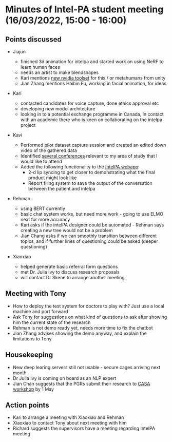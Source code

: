 # Minutes of Intel-PA student meeting (16/03/2022, 15:00 - 16:00)

## Points discussed

* Jiajun 
	* finished 3d animation for intelpa and started work on using NeRF to learn human faces
	* needs an artist to make blendshapes
	* Kari mentions [new nvidia toolset](https://www.nvidia.com/en-gb/omniverse/apps/audio2face/#get-started-ov) for this / or metahumans from unity
	* Jian Zhang mentions Haibin Fu, working in facial animation, for ideas

* Kari 
	* contacted candidates for voice capture, done ethics approval etc
	* developing new model architecture
	* looking in to a potential exchange programme in Canada, in contact with an academic there who is keen on collaborating on the intelpa project

* Kavi
	* Performed pilot dataset capture session and created an edited down video of the gathered data
	* Identified [several conferences](/static/conferences/audio_conferences.md) relevant to my area of study that I would like to attend
	* Added the following functionality to the [IntelPA webapp](https://www.intelpa.herokuapp.com):
		* 2-d lip syncing to get closer to demonstrating what the final product might look like
		* Report filing system to save the output of the conversation between the patient and intelpa

* Rehman
	* using BERT currently 
	* basic chat system works, but need more work - going to use ELMO next for more accuracy
	* Kari asks if the intelPA designer could be automated - Rehman says creating a new tree would not be a problem
	* Jian Chang asks if we can smoothly transition between different topics, and if further lines of questioning could be asked (deeper questioning)

* Xiaoxiao
	* helped generate basic referral form questions	
	* met Dr. Julia Ivy to discuss research proposals
	* will contact Dr Skene to arrange another meeting

## Meeting with Tony 

* How to deploy the test system for doctors to play with? Just use a local machine and port forward 
* Ask Tony for suggestions on what kind of questions to ask after showing him the current state of the research
* Rehman is not demo ready yet, needs more time to fix the chatbot
* Jian Zhang advises showing the demo anyway, and explain the limitations to Tony 


## Housekeeping

* New deep learing servers still not usable - secure cages arriving next month
* Dr Julia Ivy is coming on board as an NLP expert
* Jian Chan suggests that the PGRs submit their research to [CASA workshop](http://www.casa2022.org/workshop1.html) by 1 May


## Action points

* Kari to arrange a meeting with Xiaoxiao and Rehman
* Xiaoxiao to contact Tony about next meeting with him
* Richard suggests the supervisors have a meeting regarding IntelPA meeting
